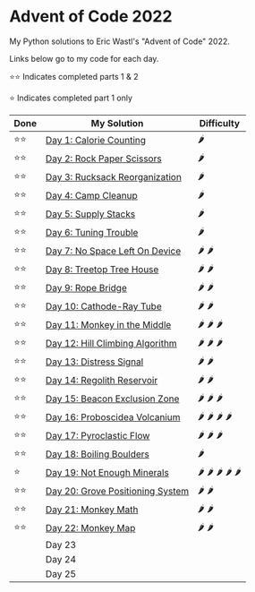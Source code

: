 # Advent of Code 2022

My Python solutions to Eric Wastl's "Advent of Code" 2022.

Links below go to my code for each day.

⭐⭐ Indicates completed parts 1 & 2

⭐ Indicates completed part 1 only



| Done | My Solution                                     | Difficulty                                                   |
|------|-------------------------------------------------|--------------------------------------------------------------|
| ⭐⭐   | [Day 1: Calorie Counting](day01.ipynb)          | :hot_pepper:                                                 |
| ⭐⭐   | [Day 2: Rock Paper Scissors](day02.ipynb)       | :hot_pepper:                                                 |     
| ⭐⭐   | [Day 3: Rucksack Reorganization](day03.ipynb)   | :hot_pepper:                                                 |          
| ⭐⭐   | [Day 4: Camp Cleanup](day04.ipynb)              | :hot_pepper:                                                 |
| ⭐⭐   | [Day 5: Supply Stacks](day05.ipynb)             | :hot_pepper:                                                 |
| ⭐⭐   | [Day 6: Tuning Trouble](day06.ipynb)            | :hot_pepper:                                                 | 
| ⭐⭐   | [Day 7: No Space Left On Device](day07.ipynb)   | :hot_pepper: :hot_pepper:                                    |          
| ⭐⭐   | [Day 8: Treetop Tree House](day08.ipynb)        | :hot_pepper: :hot_pepper:                                    |     
| ⭐⭐   | [Day 9: Rope Bridge](day09.ipynb)               | :hot_pepper: :hot_pepper:                                    |
| ⭐⭐   | [Day 10: Cathode-Ray Tube](day10.ipynb)         | :hot_pepper: :hot_pepper:                                    |
| ⭐⭐   | [Day 11: Monkey in the Middle](day11.ipynb)     | :hot_pepper: :hot_pepper: :hot_pepper:                       |    
| ⭐⭐   | [Day 12: Hill Climbing Algorithm](day12.ipynb)  | :hot_pepper: :hot_pepper: :hot_pepper:                       |      
| ⭐⭐   | [Day 13: Distress Signal](day13.ipynb)          | :hot_pepper: :hot_pepper:                                    |
| ⭐⭐   | [Day 14: Regolith Reservoir](day14.ipynb)       | :hot_pepper: :hot_pepper:                                    |
| ⭐⭐   | [Day 15: Beacon Exclusion Zone](day15.ipynb)    | :hot_pepper: :hot_pepper: :hot_pepper:                       |    
| ⭐⭐   | [Day 16: Proboscidea Volcanium](day16.ipynb)    | :hot_pepper: :hot_pepper: :hot_pepper: :hot_pepper:          |
| ⭐⭐   | [Day 17: Pyroclastic Flow](day17.ipynb)         | :hot_pepper: :hot_pepper: :hot_pepper:                       |
| ⭐⭐   | [Day 18: Boiling Boulders](day18.ipynb)         | :hot_pepper:                                                 |
| ⭐    | [Day 19: Not Enough Minerals](day19.ipynb)      | :hot_pepper: :hot_pepper: :hot_pepper: :hot_pepper: :hot_pepper: |
| ⭐⭐   | [Day 20: Grove Positioning System](day20.ipynb) | :hot_pepper: :hot_pepper:                                    |
| ⭐⭐   | [Day 21: Monkey Math](day21.ipynb)              | :hot_pepper: :hot_pepper:                                    |
| ⭐⭐   | [Day 22: Monkey Map](day22.ipynb)               | :hot_pepper: :hot_pepper:                                                             |
|      | Day 23                                          |                                                              |
|      | Day 24                                          |                                                              |
|      | Day 25                                          |                                                              |
